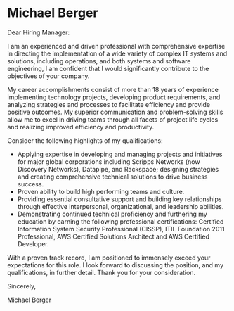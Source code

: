 
# Michael Berger

Dear Hiring Manager:

I am an experienced and driven professional with comprehensive expertise in directing the implementation of a wide variety of complex IT systems and solutions, including operations, and both systems and software engineering, I am confident that I would significantly contribute to the objectives of your company.

My career accomplishments consist of more than 18 years of experience implementing technology projects, developing product requirements, and analyzing strategies and processes to facilitate efficiency and provide positive outcomes. My superior communication and problem-solving skills allow me to excel in driving teams through all facets of project life cycles and realizing improved efficiency and productivity.

Consider the following highlights of my qualifications:

- Applying expertise in developing and managing projects and initiatives for major global corporations including Scripps Networks (now Discovery Networks), Datapipe, and Rackspace; designing strategies and creating comprehensive technical solutions to drive business success.
- Proven ability to build high performing teams and culture.
- Providing essential consultative support and building key relationships through effective interpersonal, organizational, and leadership abilities.
- Demonstrating continued technical proficiency and furthering my education by earning the following professional certifications: Certified Information System Security Professional (CISSP), ITIL Foundation 2011 Professional, AWS Certified Solutions Architect and AWS Certified Developer.

With a proven track record, I am positioned to immensely exceed your expectations for this role. I look forward to discussing the position, and my qualifications, in further detail. Thank you for your consideration.

Sincerely,

Michael Berger

